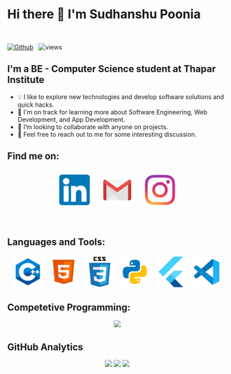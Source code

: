 # Hi there 👋 I'm Sudhanshu Poonia 
<br />

[![Github](https://img.shields.io/github/followers/sudhnsh?label=Follow&style=social)](https://github.com/sudhnsh) &nbsp; ![views](https://komarev.com/ghpvc/?username=sudhnsh)

##  I'm a BE - Computer Science student at Thapar Institute

* 💡  I like to explore new technologies and develop software solutions and quick hacks.
* 🌱  I'm on track for learning more about Software Engineering, Web Development, and App Development.
* 👯 I’m looking to collaborate with anyone on projects.
* 💬  Feel free to reach out to me for some interesting discussion.

##  Find me on:

<p align="center">
 <a href="https://linkedin.com/in/sudhnsh"><img src="linkedin.png" alt="LinkedIn" height="70" style="vertical-align:top; margin:4px; padding:8px"></a>
 <a href="mailto:sudhnsh16@gmail.com"> <img src="gmail1.png" alt="Gmail" height="70" style="vertical-align:top; margin:4px; padding:8px"></a>
 <a href="https://instagram.com/sudhnsh"> <img src="Insta1.png" alt="Instagram" height="70" style="vertical-align:top; margin:4px; padding:8px"></a>
</p>

<br />

##  Languages and Tools:
<p align="center">
<img src="cpp.png" alt="CPP" height="70" style="vertical-align:top; margin:4px">
<img src="html.png" alt="HTML" height="70" style="vertical-align:top; margin:4px">
<img src="css.png" alt="CSS" height="70" style="vertical-align:top; margin:4px">
<img src="py.png" alt="PYTHON" height="70" style="vertical-align:top; margin:4px">
<img src="flutter.png" alt="FLUTTER" height="70" style="vertical-align:top; margin:4px">
<img src="vs.png" alt="Visual Studio" height="70" style="vertical-align:top; margin:4px">
</p>

## Competetive Programming:
<p align = "center">
  <img src = "https://img.shields.io/badge/dynamic/json?&color=1f8acb&logo=codeforces&label=Codeforces&url=https://competitive-coding-api.herokuapp.com/api/codeforces/sudhnsh&query=%24.rating&prefix=Rating%20&style=for-the-badge&cacheSeconds=86400">
 </p>

##  GitHub Analytics

<p align = "center">
  <img src = "https://github-readme-stats.vercel.app/api?username=sudhnsh&show_icons=true&theme=dark" width = 500>
  <img src = "https://github-readme-stats.vercel.app/api/top-langs/?username=sudhnsh&theme=dark" width = 300>
  <img src = "http://github-readme-streak-stats.herokuapp.com?user=sudhnsh&theme=dark&fire=46D1E4&ring=46D1E4&currStreakLabel=46D1E4&border=DDDDDD&currStreakNum=FFFFFF&sideLabels=46D1E4&dates=FA8B00" width = 500>
</p>
